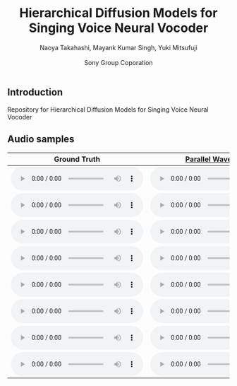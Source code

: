# <center>Hierarchical Diffusion Models for Singing Voice Neural Vocoder</center>

<center>Naoya Takahashi, Mayank Kumar Singh, Yuki Mitsufuji</center><br> 
<center>Sony Group Coporation</center> 

<br>

## Introduction
Repository for Hierarchical Diffusion Models for Singing Voice Neural Vocoder

## Audio samples

<table align="center">
  <thead>
    <tr>
      <th>Ground Truth</th>
      <!-- th>Original voice</th-->
      <th><a href="https://arxiv.org/abs/1910.11480">Parallel WaveGAN</a></th>
      <th><a href="https://arxiv.org/abs/2106.06406">PriorGrad</a></th>
      <th>Hierarchical PriorGrad(Ours)</th>
    </tr>
  </thead>
  <tbody>
      <tr>
      <td><audio controls="" preload="auto">
            <source src="wavs/GT/F02_117.wav"></audio></td>
      <td><audio controls="" preload="auto">
            <source src="wavs/PWG/F02_117.wav"></audio></td>
      <td><audio controls="" preload="auto">
            <source src="wavs/PG/F02_117.wav"></audio></td>
      <td><audio controls="" preload="auto">
            <source src="wavs/HPG/F02_117.wav"></audio></td>
    </tr>
    <tr>
      <td><audio controls="" preload="auto">
            <source src="wavs/GT/NJAT_12.wav"></audio></td>
      <td><audio controls="" preload="auto">
            <source src="wavs/PWG/NJAT_12.wav"></audio></td>
      <td><audio controls="" preload="auto">
            <source src="wavs/PG/NJAT_12.wav"></audio></td>
      <td><audio controls="" preload="auto">
            <source src="wavs/HPG/NJAT_12.wav"></audio></td>
    </tr>
    <tr>
      <td><audio controls="" preload="auto">
            <source src="wavs/GT/English-Elvis_139.wav"></audio></td>
      <td><audio controls="" preload="auto">
            <source src="wavs/PWG/English-Elvis_139.wav"></audio></td>
      <td><audio controls="" preload="auto">
            <source src="wavs/PG/English-Elvis_139.wav"></audio></td>
      <td><audio controls="" preload="auto">
            <source src="wavs/HPG/English-Elvis_139.wav"></audio></td>
    </tr>
    <tr>
      <td><audio controls="" preload="auto">
            <source src="wavs/GT/ADIZ_21.wav"></audio></td>
      <td><audio controls="" preload="auto">
            <source src="wavs/PWG/ADIZ_21.wav"></audio></td>
      <td><audio controls="" preload="auto">
            <source src="wavs/PG/ADIZ_21.wav"></audio></td>
      <td><audio controls="" preload="auto">
            <source src="wavs/HPG/ADIZ_21.wav"></audio></td>
    </tr>
    <tr>
      <td><audio controls="" preload="auto">
            <source src="wavs/GT/M02_106.wav"></audio></td>
      <td><audio controls="" preload="auto">
            <source src="wavs/PWG/M02_106.wav"></audio></td>
      <td><audio controls="" preload="auto">
            <source src="wavs/PG/M02_106.wav"></audio></td>
      <td><audio controls="" preload="auto">
            <source src="wavs/HPG/M02_106.wav"></audio></td>
    </tr>
    <tr>
      <td><audio controls="" preload="auto">
            <source src="wavs/GT/F04_132.wav"></audio></td>
      <td><audio controls="" preload="auto">
            <source src="wavs/PWG/F04_132.wav"></audio></td>
      <td><audio controls="" preload="auto">
            <source src="wavs/PG/F04_132.wav"></audio></td>
      <td><audio controls="" preload="auto">
            <source src="wavs/HPG/F04_132.wav"></audio></td>
    </tr>
    <tr>
      <td><audio controls="" preload="auto">
            <source src="wavs/GT/M03_127.wav"></audio></td>
      <td><audio controls="" preload="auto">
            <source src="wavs/PWG/M03_127.wav"></audio></td>
      <td><audio controls="" preload="auto">
            <source src="wavs/PG/M03_127.wav"></audio></td>
      <td><audio controls="" preload="auto">
            <source src="wavs/HPG/M03_127.wav"></audio></td>
    </tr>
    <tr>
      <td><audio controls="" preload="auto">
            <source src="wavs/GT/MPUR_2.wav"></audio></td>
      <td><audio controls="" preload="auto">
            <source src="wavs/PWG/MPUR_2.wav"></audio></td>
      <td><audio controls="" preload="auto">
            <source src="wavs/PG/MPUR_2.wav"></audio></td>
      <td><audio controls="" preload="auto">
            <source src="wavs/HPG/MPUR_2.wav"></audio></td>
    </tr>
  </tbody>
</table>